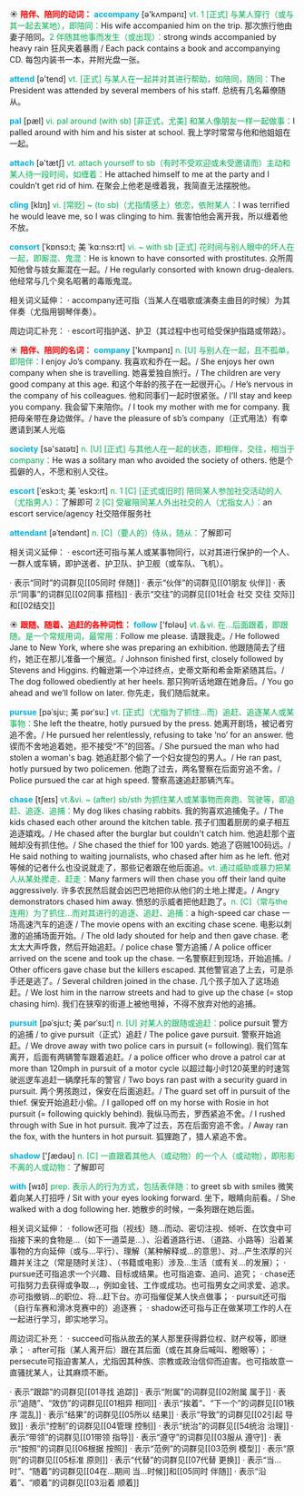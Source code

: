 ☀ <font color="red">**陪伴、陪同的动词：**</font>
<font color="sky blue">**accompany**</font> [ə'kʌmpənɪ] 
<font color="#00b050">vt. 1 [正式] 与某人穿行（或与其一起去某地），即陪同：</font>His wife accompanied him on the trip. 那次旅行他由妻子陪同。<font color="#00b050">2 伴随其他事而发生（或出现）：</font>strong winds accompanied by heavy rain 狂风夹着暴雨 / Each pack contains a book and accompanying CD. 每包内装书一本，并附光盘一张。

<font color="sky blue">**attend**</font> [ə'tend] 
<font color="#00b050">vt. [正式] 与某人在一起并对其进行帮助，如陪同，随同：</font>The President was attended by several members of his staff. 总统有几名幕僚随从。
           
<font color="sky blue">**pal**</font> [pæl]
<font color="#00b050">vi. pal around (with sb) [非正式，尤美] 和某人像朋友一样一起做事：</font>I palled around with him and his sister at school. 我上学时常常与他和他姐姐在一起。

<font color="sky blue">**attach**</font> [ə'tætʃ] 
<font color="#00b050">vt. attach yourself to sb（有时不受欢迎或未受邀请而）主动和某人待一段时间，如缠着：</font>He attached himself to me at the party and I couldn’t get rid of him. 在聚会上他老是缠着我，我简直无法摆脱他。
                      
<font color="sky blue">**cling**</font> [klɪŋ]
<font color="#00b050">vi. [常贬] ~ (to sb)（尤指情感上）依恋，依附某人：</font>I was terrified he would leave me, so I was clinging to him. 我害怕他会离开我，所以缠着他不放。

<font color="sky blue">**consort**</font> [ˈkɒnsɔ:t; 美 ˈkɑ:nsɔ:rt]
<font color="#00b050">vi. ~ with sb [正式] 花时间与别人眼中的坏人在一起，即厮混、鬼混：</font>He is known to have consorted with prostitutes. 众所周知他曾与妓女厮混在一起。/ He regularly consorted with known drug-dealers. 他经常与几个臭名昭著的毒贩鬼混。

相关词义延伸：
· accompany还可指（当某人在唱歌或演奏主曲目的时候）为其伴奏（尤指用钢琴伴奏）。

周边词汇补充：
· escort可指护送、护卫（其过程中也可给受保护指路或带路）。

☀ <font color="red">**陪伴、陪同的名词：**</font>
<font color="sky blue">**company**</font> ['kʌmpənɪ] 
<font color="#00b050">n. [U] 与别人在一起，且不孤单，即陪伴：</font>I enjoy Jo’s company. 我喜欢和乔在一起。/ She enjoys her own company when she is travelling. 她喜爱独自旅行。/ The children are very good company at this age. 和这个年龄的孩子在一起很开心。/ He’s nervous in the company of his colleagues. 他和同事们一起时很紧张。/ I’ll stay and keep you company. 我会留下来陪你。/ I took my mother with me for company. 我把母亲带在身边做伴。/ have the pleasure of sb’s company（正式用法）有幸邀请到某人光临

<font color="sky blue">**society**</font> [sə'saɪətɪ] 
<font color="#00b050">n. [U] [正式] 与其他人在一起的状态，即相伴，交往，相当于company：</font>He was a solitary man who avoided the society of others. 他是个孤僻的人，不愿和别人交往。
           
<font color="sky blue">**escort**</font> [ˈeskɔ:t; 美 ˈeskɔ:rt]
<font color="#00b050">n. 1 [C] [正式或旧时] 陪同某人参加社交活动的人（尤指男人）：</font>了解即可 <font color="#00b050">2 [C] 受雇陪同某人外出社交的人（尤指女人）：</font>an escort service/agency 社交陪伴服务社
           
<font color="sky blue">**attendant**</font> [əˈtendənt]
<font color="#00b050">n. [C]（要人的）侍从，随从：</font>了解即可

相关词义延伸：
· escort还可指与某人或某事物同行，以对其进行保护的一个人、一群人或车辆，即护送者、护卫队、护卫舰（或车队、飞机）。

· 表示“同时”的词群见[[05同时 伴随]]
· 表示“伙伴”的词群见[[01朋友 伙伴]]
· 表示“同事”的词群见[[02同事 搭档]]
· 表示“交往”的词群见[[01社会 社交 交往 交际]]和[[02结交]]

☀ <font color="red">**跟随、随着、追赶的各种词性：**</font>
<font color="sky blue">**follow**</font> ['fɒləʊ] 
<font color="#00b050">vt.＆vi. 在…后面跟着，即跟随。是一个常规用词，最常用：</font>Follow me please. 请跟我走。/ He followed Jane to New York, where she was preparing an exhibition. 他跟随简去了纽约，她正在那儿准备一个展览。/ Johnson finished first, closely followed by Stevens and Higgins. 约翰逊第一个冲过终点，史蒂文斯和希金斯紧随其后。/ The dog followed obediently at her heels. 那只狗听话地跟在她身后。/ You go ahead and we’ll follow on later. 你先走，我们随后就来。
           
<font color="sky blue">**pursue**</font> [pəˈsju:; 美 pərˈsu:]
<font color="#00b050">vt. [正式]（尤指为了抓住…而）追赶、追逐某人或某事物：</font>She left the theatre, hotly pursued by the press. 她离开剧场，被记者穷追不舍。/ He pursued her relentlessly, refusing to take ‘no’ for an answer. 他锲而不舍地追着她，拒不接受“不”的回答。/ She pursued the man who had stolen a woman's bag. 她追赶那个偷了一个妇女提包的男人。/ He ran past, hotly pursued by two policemen. 他跑了过去，两名警察在后面穷追不舍。/ Police pursued the car at high speed. 警察高速追赶那辆汽车。
           
<font color="sky blue">**chase**</font> [tʃeɪs]
<font color="#00b050">vt.&vi. ~ (after) sb/sth 为抓住某人或某事物而奔跑、驾驶等，即追赶、追逐、追捕：</font>My dog likes chasing rabbits. 我的狗喜欢追捕兔子。/ The kids chased each other around the kitchen table. 孩子们围着厨房的桌子相互追逐嬉戏。/ He chased after the burglar but couldn't catch him. 他追赶那个盗贼却没有抓住他。/ She chased the thief for 100 yards. 她追了窃贼100码远。/ He said nothing to waiting journalists, who chased after him as he left. 他对等候的记者什么也没说就走了，那些记者跟在他后面追。<font color="#00b050">vt. 通过威胁或暴力把某人从某处撵走、赶走：</font>Many farmers will then chase you off their land quite aggressively. 许多农民然后就会凶巴巴地把你从他们的土地上撵走。/ Angry demonstrators chased him away. 愤怒的示威者把他赶跑了。<font color="#00b050">n. [C]（常与the连用）为了抓住…而对其进行的追逐、追赶、追捕：</font>a high-speed car chase 一场高速汽车的追逐 / The movie opens with an exciting chase scene. 电影以刺激的追捕场面开始。/ The old lady shouted for help and then gave chase. 老太太大声呼救，然后开始追赶。/ police chase 警方追捕 / A police officer arrived on the scene and took up the chase. 一名警察赶到现场，开始追捕。/ Other officers gave chase but the killers escaped. 其他警官追了上去，可是杀手还是逃了。/ Several children joined in the chase. 几个孩子加入了这场追赶。/ We lost him in the narrow streets and had to give up the chase (= stop chasing him). 我们在狭窄的街道上被他甩掉，不得不放弃对他的追捕。
           
<font color="sky blue">**pursuit**</font> [pəˈsju:t; 美 pərˈsu:t]
<font color="#00b050">n. [U] 对某人的跟随或追赶：</font>police pursuit 警方的追捕 / to give pursuit（正式）追赶 / The police gave pursuit. 警察开始追赶。/ We drove away with two police cars in pursuit (= following). 我们驾车离开，后面有两辆警车跟着追赶。/ a police officer who drove a patrol car at more than 120mph in pursuit of a motor cycle 以超过每小时120英里的时速驾驶巡逻车追赶一辆摩托车的警官 / Two boys ran past with a security guard in pursuit. 两个男孩跑过，保安在后面追赶。/ The guard set off in pursuit of the thief. 保安开始追赶小偷。/ I galloped off on my horse with Rosie in hot pursuit (= following quickly behind). 我纵马而去，罗西紧追不舍。/ I rushed through with Sue in hot pursuit. 我冲了过去，苏在后面穷追不舍。/ Away ran the fox, with the hunters in hot pursuit. 狐狸跑了，猎人紧追不舍。

<font color="sky blue">**shadow**</font> ['ʃædəʊ] 
<font color="#00b050">n. [C] 一直跟着其他人（或动物）的一个人（或动物），即形影不离的人或动物：</font>了解即可

<font color="sky blue">**with**</font> [wɪð] 
<font color="#00b050">prep. 表示人的行为方式，包括表伴随：</font>to greet sb with smiles 微笑着向某人打招呼 / Sit with your eyes looking forward. 坐下，眼睛向前看。/ She walked with a dog following her. 她散步的时候，一条狗跟在她后面。

相关词义延伸：
· follow还可指（视线）随…而动、密切注视、倾听、在饮食中可指接下来的食物是…（如下一道菜是…）、沿着道路行进、（道路、小路等）沿着某事物的方向延伸（或与…平行）、理解（某种解释或…的意思）、对…产生浓厚的兴趣并关注之（常是随时关注）、（书籍或电影）涉及…生活（或有关…的发展）；
· pursue还可指追求一个兴趣、目标或结果。也可指追查、追问、追究；
· chase还可指努力去获得或争取…，例如金钱、工作或成功。也可指男女之间求爱、追求。亦可指撤销…的职位、将…赶下台。亦可指催促某人快点做事；
· pursuit还可指（自行车赛和滑冰竞赛中的）追逐赛；
· shadow还可指与正在做某项工作的人在一起进行学习，即实地学习。

周边词汇补充：
· succeed可指从故去的某人那里获得爵位权、财产权等，即继承；
· after可指（某人离开后）跟在其后面（或在其身后喊叫、瞪眼等）；
· persecute可指迫害某人，尤指因其种族、宗教或政治信仰而迫害。也可指故意一直骚扰某人，让其麻烦不断。

· 表示”跟踪”的词群见[[01寻找 追踪]]
· 表示“附属”的词群见[[02附属 属于]]
· 表示“追随”、“效仿”的词群见[[01相异 相同]]
· 表示“挨着”、“下一个”的词群见[[01秩序 混乱]]
· 表示“结果”的词群见[[05所以 结果]]
· 表示“导致”的词群见[[02引起 导致]]
· 表示“控制”的词群见[[04管理 控制]]
· 表示“统治”的词群见[[54统治 治理]]
· 表示“带领”的词群见[[01带领 指导]]
· 表示“遵守”的词群见[[03服从 遵守]]
· 表示“按照”的词群见[[06根据 按照]]
· 表示“范例”的词群见[[03范例 模型]]
· 表示“原则”的词群见[[05标准 原则]]
· 表示“代替”的词群见[[07代替 更换]]
· 表示“当…时”、“随着”的词群见[[04在…期间 当…时候]]和[[05同时 伴随]]
· 表示“沿着”、“顺着”的词群见[[03沿着 顺着]]
